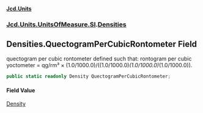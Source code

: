 #### [Jcd.Units](index.md 'index')

### [Jcd.Units.UnitsOfMeasure.SI](Jcd.Units.UnitsOfMeasure.SI.md 'Jcd.Units.UnitsOfMeasure.SI').[Densities](Densities.md 'Jcd.Units.UnitsOfMeasure.SI.Densities')

## Densities.QuectogramPerCubicRontometer Field

quectogram per cubic rontometer defined such that: rontogram per cubic yoctometer = qg/rm³ ×
(1.0/1000.0)/((1.0/1000.0)*(1.0/1000.0)*(1.0/1000.0)).

```csharp
public static readonly Density QuectogramPerCubicRontometer;
```

#### Field Value

[Density](Density.md 'Jcd.Units.UnitTypes.Density')
